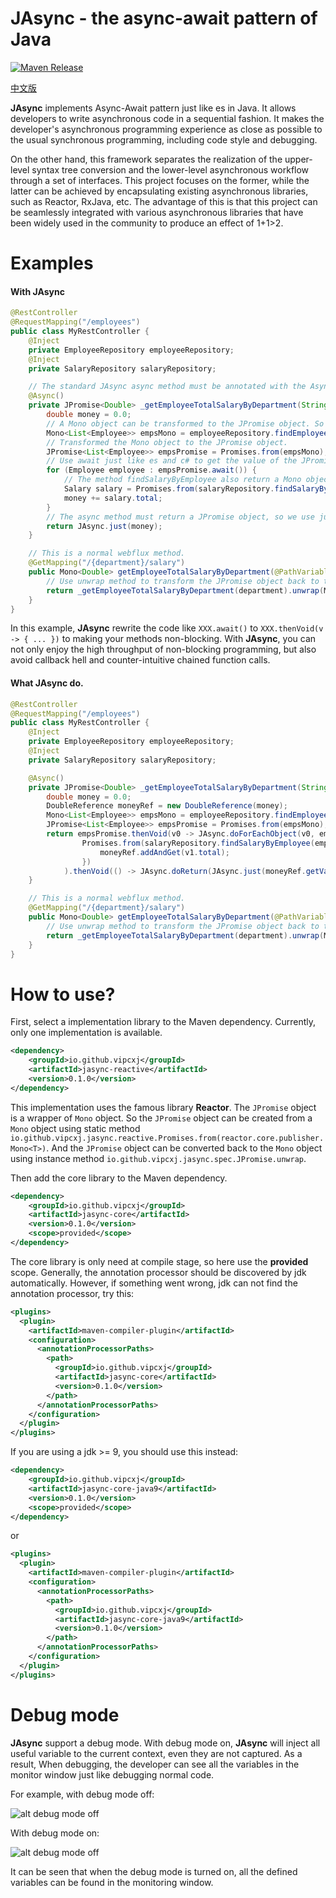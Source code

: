 JAsync - the async-await pattern of Java
===============

[![Maven Release][maven-shield]][maven-link]

[中文版](/README_CN.md)

**JAsync** implements Async-Await pattern just like es in Java. 
It allows developers to write asynchronous code in a sequential fashion.
It makes the developer's asynchronous programming experience as close as possible to the usual synchronous programming, including code style and debugging.

On the other hand, this framework separates the realization of the upper-level syntax tree conversion and the lower-level asynchronous workflow through a set of interfaces. This project focuses on the former, while the latter can be achieved by encapsulating existing asynchronous libraries, such as Reactor, RxJava, etc.
The advantage of this is that this project can be seamlessly integrated with various asynchronous libraries that have been widely used in the community to produce an effect of 1+1>2.

Examples
=======
#### With JAsync
```java
@RestController
@RequestMapping("/employees")
public class MyRestController {
    @Inject
    private EmployeeRepository employeeRepository;
    @Inject
    private SalaryRepository salaryRepository;

    // The standard JAsync async method must be annotated with the Async annotation, and return a JPromise object.
    @Async()
    private JPromise<Double> _getEmployeeTotalSalaryByDepartment(String department) {
        double money = 0.0;
        // A Mono object can be transformed to the JPromise object. So we get a Mono object first.
        Mono<List<Employee>> empsMono = employeeRepository.findEmployeeByDepartment(department);
        // Transformed the Mono object to the JPromise object.
        JPromise<List<Employee>> empsPromise = Promises.from(empsMono);
        // Use await just like es and c# to get the value of the JPromise without blocking the current thread.
        for (Employee employee : empsPromise.await()) {
            // The method findSalaryByEmployee also return a Mono object. We transform it to the JPromise just like above. And then await to get the result.
            Salary salary = Promises.from(salaryRepository.findSalaryByEmployee(employee.id)).await();
            money += salary.total;
        }
        // The async method must return a JPromise object, so we use just method to wrap the result to a JPromise.
        return JAsync.just(money);
    }

    // This is a normal webflux method.
    @GetMapping("/{department}/salary")
    public Mono<Double> getEmployeeTotalSalaryByDepartment(@PathVariable String department) { 
        // Use unwrap method to transform the JPromise object back to the Mono object.
        return _getEmployeeTotalSalaryByDepartment(department).unwrap(Mono.class);
    }
}
```
In this example, **JAsync** rewrite the code like `XXX.await()` to `XXX.thenVoid(v -> { ... })` to making your methods non-blocking.
With **JAsync**, you can not only enjoy the high throughput of non-blocking programming, but also avoid callback hell and counter-intuitive chained function calls.

#### What JAsync do.
```java
@RestController
@RequestMapping("/employees")
public class MyRestController {
    @Inject
    private EmployeeRepository employeeRepository;
    @Inject
    private SalaryRepository salaryRepository;

    @Async()
    private JPromise<Double> _getEmployeeTotalSalaryByDepartment(String department) {
        double money = 0.0;
        DoubleReference moneyRef = new DoubleReference(money);
        Mono<List<Employee>> empsMono = employeeRepository.findEmployeeByDepartment(department);
        JPromise<List<Employee>> empsPromise = Promises.from(empsMono);
        return empsPromise.thenVoid(v0 -> JAsync.doForEachObject(v0, employee ->
                Promises.from(salaryRepository.findSalaryByEmployee(employee.id)).thenVoid(v1 -> {
                    moneyRef.addAndGet(v1.total);
                })
            ).thenVoid(() -> JAsync.doReturn(JAsync.just(moneyRef.getValue())))).catchReturn();
    }

    // This is a normal webflux method.
    @GetMapping("/{department}/salary")
    public Mono<Double> getEmployeeTotalSalaryByDepartment(@PathVariable String department) { 
        // Use unwrap method to transform the JPromise object back to the Mono object.
        return _getEmployeeTotalSalaryByDepartment(department).unwrap(Mono.class);
    }
}
```

How to use?
=======
First, select a implementation library to the Maven dependency. Currently, only one implementation is available.
```xml
<dependency>
    <groupId>io.github.vipcxj</groupId>
    <artifactId>jasync-reactive</artifactId>
    <version>0.1.0</version>
</dependency>
```
This implementation uses the famous library **Reactor**. The `JPromise` object is a wrapper of `Mono` object.
So the `JPromise` object can be created from a `Mono` object using static method `io.github.vipcxj.jasync.reactive.Promises.from(reactor.core.publisher.Mono<T>)`.
And the `JPromise` object can be converted back to the `Mono` object using instance method `io.github.vipcxj.jasync.spec.JPromise.unwrap`.

Then add the core library to the Maven dependency.
```xml
<dependency>
    <groupId>io.github.vipcxj</groupId>
    <artifactId>jasync-core</artifactId>
    <version>0.1.0</version>
    <scope>provided</scope>
</dependency>
```
The core library is only need at compile stage, so here use the **provided** scope.
Generally, the annotation processor should be discovered by jdk automatically.
However, if something went wrong, jdk can not find the annotation processor, try this:
```xml
<plugins>
  <plugin>
    <artifactId>maven-compiler-plugin</artifactId>
    <configuration>
      <annotationProcessorPaths>
        <path>
          <groupId>io.github.vipcxj</groupId>
          <artifactId>jasync-core</artifactId>
          <version>0.1.0</version>
        </path>
      </annotationProcessorPaths>
    </configuration>
  </plugin>
</plugins>
```
If you are using a jdk >= 9, you should use this instead:
```xml
<dependency>
    <groupId>io.github.vipcxj</groupId>
    <artifactId>jasync-core-java9</artifactId>
    <version>0.1.0</version>
    <scope>provided</scope>
</dependency>
```
or
```xml
<plugins>
  <plugin>
    <artifactId>maven-compiler-plugin</artifactId>
    <configuration>
      <annotationProcessorPaths>
        <path>
          <groupId>io.github.vipcxj</groupId>
          <artifactId>jasync-core-java9</artifactId>
          <version>0.1.0</version>
        </path>
      </annotationProcessorPaths>
    </configuration>
  </plugin>
</plugins>
```

Debug mode
===
**JAsync** support a debug mode. With debug mode on, **JAsync** will inject all useful variable to the current context, even they are not captured.
As a result, When debugging, the developer can see all the variables in the monitor window just like debugging normal code.

For example, with debug mode off:

![alt debug mode off](/debug-off.png)

With debug mode on:

![alt debug mode off](/debug-on.png)

It can be seen that when the debug mode is turned on, all the defined variables can be found in the monitoring window.

[maven-shield]: https://img.shields.io/maven-central/v/io.github.vipcxj/jasync-parent.png
[maven-link]: https://search.maven.org/artifact/io.github.vipcxj/jasync-parent